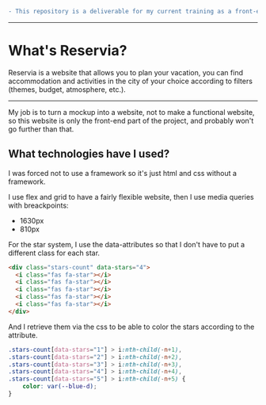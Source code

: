 ```diff
- This repository is a deliverable for my current training as a front-end developer, do not take it into account. -
```
___
# What's Reservia?
Reservia is a website that allows you to plan your vacation, you can find accommodation and activities in the city of your choice according to filters (themes, budget, atmosphere, etc.).
___
My job is to turn a mockup into a website, not to make a functional website, so this website is only the front-end part of the project, and probably won't go further than that.
## What technologies have I used?
I was forced not to use a framework so it's just html and css without a framework.

I use flex and grid to have a fairly flexible website, then I use media queries with breackpoints:
- 1630px
- 810px

For the star system, I use the data-attributes so that I don't have to put a different class for each star.
```html
<div class="stars-count" data-stars="4">
  <i class="fas fa-star"></i>
  <i class="fas fa-star"></i>
  <i class="fas fa-star"></i>
  <i class="fas fa-star"></i>
  <i class="fas fa-star"></i>
</div>
```
And I retrieve them via the css to be able to color the stars according to the attribute.
```css
.stars-count[data-stars="1"] > i:nth-child(-n+1),
.stars-count[data-stars="2"] > i:nth-child(-n+2),
.stars-count[data-stars="3"] > i:nth-child(-n+3),
.stars-count[data-stars="4"] > i:nth-child(-n+4),
.stars-count[data-stars="5"] > i:nth-child(-n+5) {
    color: var(--blue-d);
}
```
